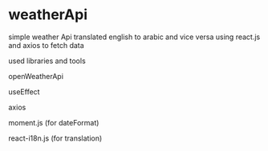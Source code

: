 # weatherApi
simple weather Api translated english to arabic and vice versa using react.js and axios to fetch data 

used libraries and tools

openWeatherApi

useEffect 

axios

moment.js (for dateFormat)

react-i18n.js (for translation)
